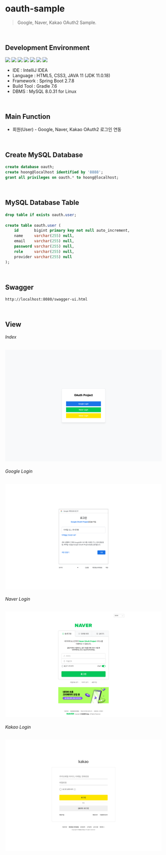 # oauth-sample
> Google, Naver, Kakao OAuth2 Sample.

<br>

## Development Environment
<div style="display: inline-block">
    <img src="https://img.shields.io/badge/IntelliJ%20IDEA-000000?style=flat&logo=IntelliJIDEA&logoColor=white" />
    <img src="https://img.shields.io/badge/HTML-E34F26?style=flat&logo=HTML5&logoColor=white" />
    <img src="https://img.shields.io/badge/CSS-1572B6?style=flat&logo=CSS3&logoColor=white" />
    <img src="https://img.shields.io/badge/Java-007396?style=flat&logo=coffeescript&logoColor=white" />
    <img src="https://img.shields.io/badge/SpringBoot-6DB33F?style=flat&logo=SpringBoot&logoColor=white" />
    <img src="https://img.shields.io/badge/Gradle-02303A?style=flat&logo=Gradle&logoColor=white" />
    <img src="https://img.shields.io/badge/MySQL-4479A1?style=flat&logo=MySQL&logoColor=white" />
</div>

<br>

- IDE : IntelliJ IDEA
- Language : HTML5, CSS3, JAVA 11 (JDK 11.0.18)
- Framework : Spring Boot 2.7.8
- Build Tool : Gradle 7.6
- DBMS : MySQL 8.0.31 for Linux

<br>

## Main Function
- 회원(User) - Google, Naver, Kakao OAuth2 로그인 연동

<br>

## Create MySQL Database
```SQL
create database oauth;
create hoong@localhost identified by '8888';
grant all privileges on oauth.* to hoong@localhost;
```

<br>

## MySQL Database Table
```SQL
drop table if exists oauth.user;

create table oauth.user (
    id       bigint primary key not null auto_increment,
    name     varchar(255) null,
    email    varchar(255) null,
    password varchar(255) null,
    role     varchar(255) null,
    provider varchar(255) null
);
```

<br>

## Swagger
```shell
http://localhost:8080/swagger-ui.html
```

<br>

## View
###### Index
<img src="image/page/img_page_index.png" />

###### Google Login
<img src="image/page/img_page_login_google.png" />

###### Naver Login
<img src="image/page/img_page_login_naver.png" />

###### Kakao Login
<img src="image/page/img_page_login_kakao.png" />
